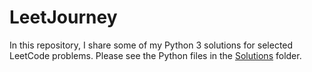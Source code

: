 # LeetJourney
In this repository, I share some of my Python 3 solutions for selected LeetCode problems. 
Please see the Python files in the [Solutions](./Solutions/) folder.
